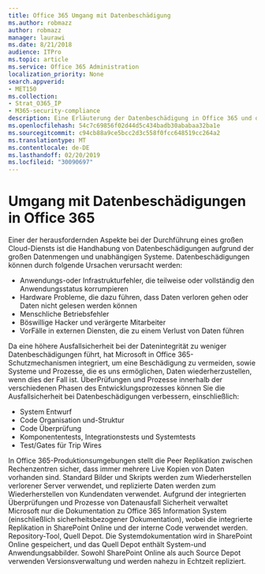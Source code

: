 ```yaml
---
title: Office 365 Umgang mit Datenbeschädigung
ms.author: robmazz
author: robmazz
manager: laurawi
ms.date: 8/21/2018
audience: ITPro
ms.topic: article
ms.service: Office 365 Administration
localization_priority: None
search.appverid:
- MET150
ms.collection:
- Strat_O365_IP
- M365-security-compliance
description: Eine Erläuterung der Datenbeschädigung in Office 365 und der Anstrengungen von Microsoft zur Vorbeugung und Wiederherstellung.
ms.openlocfilehash: 54c7c69856f02d44d5c434badb30ababaa32ba1e
ms.sourcegitcommit: c94cb88a9ce5bcc2d3c558f0fcc648519cc264a2
ms.translationtype: MT
ms.contentlocale: de-DE
ms.lasthandoff: 02/20/2019
ms.locfileid: "30090697"
---
```

# <a name="dealing-with-data-corruption-in-office-365"></a>Umgang mit Datenbeschädigungen in Office 365

Einer der herausfordernden Aspekte bei der Durchführung eines großen Cloud-Diensts ist die Handhabung von Datenbeschädigungen aufgrund der großen Datenmengen und unabhängigen Systeme. Datenbeschädigungen können durch folgende Ursachen verursacht werden:
- Anwendungs-oder Infrastrukturfehler, die teilweise oder vollständig den Anwendungsstatus korrumpieren 
- Hardware Probleme, die dazu führen, dass Daten verloren gehen oder Daten nicht gelesen werden können 
- Menschliche Betriebsfehler 
- Böswillige Hacker und verärgerte Mitarbeiter 
- VorFälle in externen Diensten, die zu einem Verlust von Daten führen 

Da eine höhere Ausfallsicherheit bei der Datenintegrität zu weniger Datenbeschädigungen führt, hat Microsoft in Office 365-Schutzmechanismen integriert, um eine Beschädigung zu vermeiden, sowie Systeme und Prozesse, die es uns ermöglichen, Daten wiederherzustellen, wenn dies der Fall ist. ÜberPrüfungen und Prozesse innerhalb der verschiedenen Phasen des Entwicklungsprozesses können Sie die Ausfallsicherheit bei Datenbeschädigungen verbessern, einschließlich:
- System Entwurf
- Code Organisation und-Struktur 
- Code Überprüfung 
- Komponententests, Integrationstests und Systemtests
- Test/Gates für Trip Wires 

In Office 365-Produktionsumgebungen stellt die Peer Replikation zwischen Rechenzentren sicher, dass immer mehrere Live Kopien von Daten vorhanden sind. Standard Bilder und Skripts werden zum Wiederherstellen verlorener Server verwendet, und replizierte Daten werden zum Wiederherstellen von Kundendaten verwendet. Aufgrund der integrierten Überprüfungen und Prozesse von Datenausfall Sicherheit verwaltet Microsoft nur die Dokumentation zu Office 365 Information System (einschließlich sicherheitsbezogener Dokumentation), wobei die integrierte Replikation in SharePoint Online und der interne Code verwendet werden. Repository-Tool, Quell Depot. Die Systemdokumentation wird in SharePoint Online gespeichert, und das Quell Depot enthält System-und Anwendungsabbilder. Sowohl SharePoint Online als auch Source Depot verwenden Versionsverwaltung und werden nahezu in Echtzeit repliziert. 